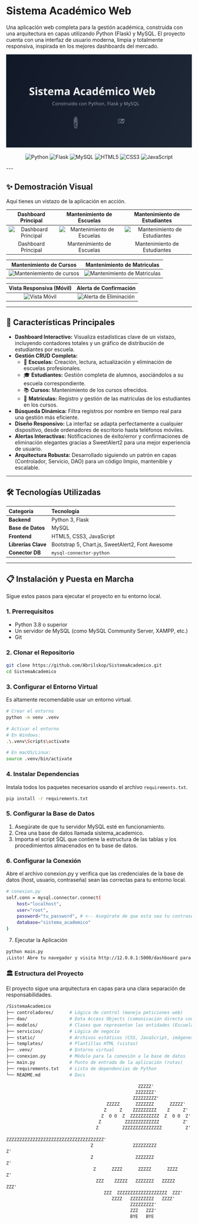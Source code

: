 # Sistema Académico Web

Una aplicación web completa para la gestión académica, construida con una arquitectura en capas utilizando Python (Flask) y MySQL. El proyecto cuenta con una interfaz de usuario moderna, limpia y totalmente responsiva, inspirada en los mejores dashboards del mercado.

![Banner del Proyecto](banner.svg)
<div align="center">

![Python](https://img.shields.io/badge/Python-3776AB?style=for-the-badge&logo=python&logoColor=white)
![Flask](https://img.shields.io/badge/Flask-000000?style=for-the-badge&logo=flask&logoColor=white)
![MySQL](https://img.shields.io/badge/MySQL-4479A1?style=for-the-badge&logo=mysql&logoColor=white)
![HTML5](https://img.shields.io/badge/HTML5-E34F26?style=for-the-badge&logo=html5&logoColor=white)
![CSS3](https://img.shields.io/badge/CSS3-1572B6?style=for-the-badge&logo=css3&logoColor=white)
![JavaScript](https://img.shields.io/badge/JavaScript-F7DF1E?style=for-the-badge&logo=javascript&logoColor=black)

</div>
---

## ✨ Demostración Visual

Aquí tienes un vistazo de la aplicación en acción.

| Dashboard Principal | Mantenimiento de Escuelas | Mantenimiento de Estudiantes |
| :---: | :---: | :---: |
| ![Dashboard Principal](https://i.postimg.cc/85jgyyZh/dashboard.png) | ![Mantenimiento de Escuelas](https://i.postimg.cc/VLsdYwZg/escuelas.png) | ![Mantenimiento de Estudiantes](https://i.postimg.cc/Cxz5qNgf/estudiantes.png) |
| Dashboard Principal | Mantenimiento de Escuelas | Mantenimiento de Estudiantes |

| Mantenimiento de Cursos | Mantenimiento de Matriculas |
| :---: | :---: | 
| ![Manteniemiento de cursos](https://i.postimg.cc/9Fxz0kvh/cursos.png) | ![Mantenimiento de Matriculas](https://i.postimg.cc/qBxNVqwg/matriculas.png) |

| Vista Responsiva (Móvil) | Alerta de Confirmación |
| :---: | :---: |
| ![Vista Móvil](https://i.postimg.cc/W4V4HPZ0/image.png) | ![Alerta de Eliminación](https://i.postimg.cc/SKbXbMB2/image.png) |

---

## 🚀 Características Principales

-   **Dashboard Interactivo:** Visualiza estadísticas clave de un vistazo, incluyendo contadores totales y un gráfico de distribución de estudiantes por escuela.
-   **Gestión CRUD Completa:**
    -   🏫 **Escuelas:** Creación, lectura, actualización y eliminación de escuelas profesionales.
    -   🎓 **Estudiantes:** Gestión completa de alumnos, asociándolos a su escuela correspondiente.
    -   📚 **Cursos:** Mantenimiento de los cursos ofrecidos.
    -   📝 **Matrículas:** Registro y gestión de las matrículas de los estudiantes en los cursos.
-   **Búsqueda Dinámica:** Filtra registros por nombre en tiempo real para una gestión más eficiente.
-   **Diseño Responsivo:** La interfaz se adapta perfectamente a cualquier dispositivo, desde ordenadores de escritorio hasta teléfonos móviles.
-   **Alertas Interactivas:** Notificaciones de éxito/error y confirmaciones de eliminación elegantes gracias a SweetAlert2 para una mejor experiencia de usuario.
-   **Arquitectura Robusta:** Desarrollado siguiendo un patrón en capas (Controlador, Servicio, DAO) para un código limpio, mantenible y escalable.

---

## 🛠️ Tecnologías Utilizadas

| Categoría     | Tecnología                                                                                             |
| :------------ | :----------------------------------------------------------------------------------------------------- |
| **Backend**   | Python 3, Flask                                                                                        |
| **Base de Datos**| MySQL                                                                                                  |
| **Frontend**  | HTML5, CSS3, JavaScript                                                                                |
| **Librerías Clave** | Bootstrap 5, Chart.js, SweetAlert2, Font Awesome                                                     |
| **Conector DB**| `mysql-connector-python`                                                                               |

---

## 📋 Instalación y Puesta en Marcha

Sigue estos pasos para ejecutar el proyecto en tu entorno local.

### 1. Prerrequisitos

-   Python 3.8 o superior
-   Un servidor de MySQL (como MySQL Community Server, XAMPP, etc.)
-   Git

### 2. Clonar el Repositorio

```bash
git clone https://github.com/Abrilskop/SistemaAcademico.git
cd SistemaAcademico
```

### 3. Configurar el Entorno Virtual

Es altamente recomendable usar un entorno virtual.

```bash
# Crear el entorno
python -m venv .venv
```
```bash
# Activar el entorno
# En Windows:
.\.venv\Scripts\activate
```
```bash
# En macOS/Linux:
source .venv/bin/activate
```

### 4. Instalar Dependencias

Instala todos los paquetes necesarios usando el archivo `requirements.txt`.

```bash
pip install -r requirements.txt
```

### 5. Configurar la Base de Datos
1. Asegúrate de que tu servidor MySQL esté en funcionamiento.
2. Crea una base de datos llamada sistema_academico.
3. Importa el script SQL que contiene la estructura de las tablas y los procedimientos almacenados en tu base de datos.

### 6. Configurar la Conexión
Abre el archivo conexion.py y verifica que las credenciales de la base de datos (host, usuario, contraseña) sean las correctas para tu entorno local.

```bash
# conexion.py
self.conn = mysql.connector.connect(
    host="localhost",
    user="root",
    password="tu_password", # <-- Asegúrate de que esta sea tu contraseña de mysql c:
    database="sistema_academico"
)
```
7. Ejecutar la Aplicación
```bash
python main.py
¡Listo! Abre tu navegador y visita http://12.0.0.1:5000/dashboard para ver la aplicación en funcionamiento.
```
### 🏛️ Estructura del Proyecto
El proyecto sigue una arquitectura en capas para una clara separación de responsabilidades.
```bash
/SistemaAcademico
├── controladores/      # Lógica de control (maneja peticiones web)
├── dao/                # Data Access Objects (comunicación directa con la DB)
├── modelos/            # Clases que representan las entidades (Escuela, Estudiante...)
├── servicios/          # Lógica de negocio
├── static/             # Archivos estáticos (CSS, JavaScript, imágenes)
├── templates/          # Plantillas HTML (vistas)
├── .venv/              # Entorno virtual
├── conexion.py         # Módulo para la conexión a la base de datos
├── main.py             # Punto de entrada de la aplicación (rutas)
├── requirements.txt    # Lista de dependencias de Python
└── README.md           # Docs
```
                                                      ZZZZZ'
                                                     ZZZZZZZ'
                                                    ZZZZZZZZZ'
                                          ZZZZZ      ZZZZZZZ      ZZZZZ'
                                         Z     Z    ZZZZZZZZZ    Z     Z'
                                        Z  O O  Z  ZZZZZZZZZZZ  Z  O O  Z'
                                       Z         ZZZZZZZZZZZZZ         Z'
                                      Z         ZZZZZZZZZZZZZZZ         Z'
                                     ZZZZZZZZZZZZZZZZZZZZZZZZZZZZZZZZZZZZZ'
                                    Z               ZZZZZZZZZ               Z'
                                    Z                ZZZZZZZ                Z'
                                     Z      ZZZZ      ZZZZZ      ZZZZ      Z'
                                      ZZZ    ZZZZZ   ZZZZZZZ   ZZZZZ    ZZZ'
                                         ZZZ  ZZZZZZZZZZZZZZZZZZZ  ZZZ'
                                            ZZZZ   ZZZZZZZZZ   ZZZZ'
                                                   ZZZZZZZZZ'
                                                   ZZZ   ZZZ'
                                                   BYE   BYE
```
